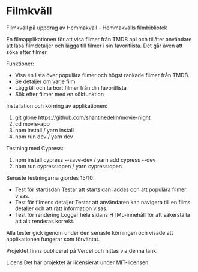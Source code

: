 # Filmkväll

Filmkväll på uppdrag av Hemmakväll - Hemmakvälls filmbibliotek

En filmapplikationen för att visa filmer från TMDB api och tillåter användare att läsa filmdetaljer och lägga till filmer i sin favoritlista. Det går även att söka efter filmer. 

Funktioner:
- Visa en lista över populära filmer och högst rankade filmer från TMDB.
- Se detaljer om varje film
- Lägg till och ta bort filmer från din favoritlista
- Sök efter filmer med en sökfunktion

Installation och körning av applikationen:

1. git glone https://github.com/shantihedelin/movie-night
2. cd movie-app
3. npm install / yarn install
4. npm run dev / yarn dev


Testning med Cypress:

1. npm install cypress --save-dev / yarn add cypress --dev
2. npm run cypress:open / yarn cypress:open


Senaste testningarna gjordes 15/10:
- Test för startisdan
Testar att startsidan laddas och att populära filmer visas.
- Test för filmens detaljer
Testar att användaren kan navigera till en films detaljer och att rätt information visas.
- Test för rendering
Loggar hela sidans HTML-innehåll för att säkerställa att allt renderas korrekt. 

Alla tester gick igenom under den senaste körningen och visade att applikationen fungerar som förväntat.

Projektet finns publicerat på Vercel och hittas via denna länk. 

Licens
Det här projektet är licensierat under MIT-licensen.